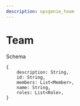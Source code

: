 ```yaml
---
description: opsgenie_team
---
```


# Team

Schema
```
{
	description: String,
	id: String,
	members: List<Member>,
	name: String,
	roles: List<Role>,
}
```
